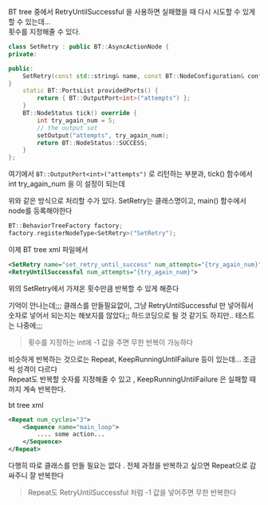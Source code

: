 BT tree 중에서 RetryUntilSuccessful 을 사용하면 실패했을 때 다시 시도할 수 있게 할 수 있는데...   
횟수를 지정해줄 수 있다.  


```cpp
class SetRetry : public BT::AsyncActionNode {
private:

public:
	SetRetry(const std::string& name, const BT::NodeConfiguration& config) : AsyncActionNode(name, config) {
}
	static BT::PortsList providedPorts() {
		return { BT::OutputPort<int>("attempts") };
	}
	BT::NodeStatus tick() override {
		int try_again_num = 5; 
		// the output set
		setOutput("attempts", try_again_num);
		return BT::NodeStatus::SUCCESS;
	}
};
```

여기에서  `BT::OutputPort<int>("attempts")` 로 리턴하는 부분과, tick() 함수에서 int try_again_num 을 이 설정이 되는데   

위와 같은 방식으로 처리할 수가 있다. SetRetry는 클래스명이고,  main() 함수에서 node를 등록해야한다
```cpp
BT::BehaviorTreeFactory factory;
factory.registerNodeType<SetRetry>("SetRetry");
```

이제 BT tree xml 파일에서  
```xml
<SetRetry name="set_retry_until_success" num_attempts="{try_again_num}" />
<RetryUntilSuccessful num_attempts="{try_again_num}">
```

위의 SetRetry에서 가져온 횟수만큼 반복할 수 있게 해준다  

기억이 안나는데;;;  클래스를 만들필요없이, 그냥 RetryUntilSuccessful 만 넣어줘서 숫자로 넣어서 되는지는 해보지를 않았다;; 하드코딩으로 될 것 같기도 하지만.. 테스트는 나중에;;;

> 횟수를 지정하는 int에 -1 값을 주면 무한 반복이 가능하다   


비슷하게 반복하는 것으로는 Repeat,   KeepRunningUntilFailure 등이 있는데... 조금씩 성격이 다르다   
Repeat도 반복할 숫자를 지정해줄 수 있고 ,   KeepRunningUntilFailure 은 실패할 때 까지 계속 반복한다. 

bt tree xml
```xml
<Repeat num_cycles="3">
	<Sequence name="main_loop">
		.... some action...
	</Sequence>
</Repeat>
```

다행히 따로 클래스를 만들 필요는 없다 .  전체 과정을 반복하고 싶으면 Repeat으로 감싸주니 잘 반복한다  

> Repeat도 RetryUntilSuccessful 처럼 -1 값을 넣어주면 무한 반복한다   







